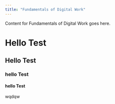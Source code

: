 ```yaml
--- 
title: "Fundamentals of Digital Work" 
--- 
```











 
Content for Fundamentals of Digital Work goes here. 

# Hello Test

## Hello Test

### hello Test

#### hello Test

wqdqw
